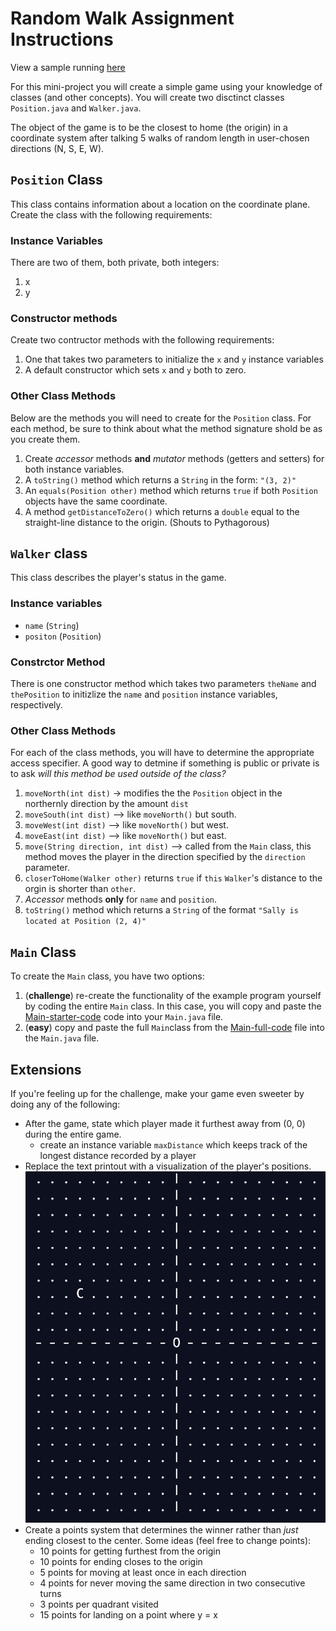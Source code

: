 # Random Walk Assignment Instructions

View a sample running [here](https://replit.com/@stefanfritz/Walkers-and-Positions-sample-execution-from-jar-files2#instructions.md) 

For this mini-project you will create a simple game using your knowledge of classes (and other concepts). You will create two disctinct classes `Position.java` and `Walker.java`.

The object of the game is to be the closest to home (the origin) in a coordinate system after talking 5 walks of random length in user-chosen directions (N, S, E, W).

## `Position` Class

This class contains information about a location on the coordinate plane. Create the class with the following requirements:

### Instance Variables

There are two of them, both private, both integers:

1. x
2. y

### Constructor methods

Create two contructor methods with the following requirements:

1. One that takes two parameters to initialize the `x` and `y` instance variables
2. A default constructor which sets `x` and `y` both to zero.

### Other Class Methods

Below are the methods you will need to create for the `Position` class. For each method, be sure to think about what the method signature shold be as you create them. 

1. Create *accessor* methods **and** *mutator* methods (getters and setters) for both instance variables.
2. A `toString()` method which returns a `String` in the form: `"(3, 2)"`
3. An `equals(Position other)` method which returns `true` if both `Position` objects have the same coordinate.
4. A method `getDistanceToZero()` which returns a `double` equal to the straight-line distance to the origin. (Shouts to Pythagorous)

## `Walker` class

This class describes the player's status in the game.

### Instance variables

- `name` (`String`)
- `positon` (`Position`)

### Constrctor Method

There is one constructor method which takes two parameters `theName` and `thePosition` to initizlize the `name` and `position` instance variables, respectively.

### Other Class Methods

For each of the class methods, you will have to determine the appropriate access specifier. A good way to detmine if something is public or private is to ask *will this method be used outside of the class?*

1. `moveNorth(int dist)` -> modifies the the `Position` object in the northernly direction by the amount `dist`
2. `moveSouth(int dist)` --> like `moveNorth()` but south.
3. `moveWest(int dist)` --> like `moveNorth()` but west.
4. `moveEast(int dist)` --> like `moveNorth()` but east.
5. `move(String direction, int dist)` --> called from the `Main` class, this method moves the player in the direction specified by the `direction` parameter.
6. `closerToHome(Walker other)` returns `true` if `this` `Walker`'s distance to the orgin is shorter than `other`.
7. *Accessor* methods **only** for `name` and `position`.
8. `toString()` method which returns a `String` of the format `"Sally is located at Position (2, 4)"`

## `Main` Class

To create the `Main` class, you have two options:

1. (**challenge**) re-create the functionality of the example program yourself by coding the entire `Main` class. In this case, you will copy and paste the [Main-starter-code](https://replit.com/@R2-APCSA-Fritz-23-24/Project-Walkers-and-Positions#Main-starter-code.md) code into your `Main.java` file.
2. (**easy**) copy and paste the full `Main`class from the [Main-full-code](https://replit.com/@R2-APCSA-Fritz-23-24/Project-Walkers-and-Positions#Main-full-code.md) file into the `Main.java` file.

## Extensions

If you're feeling up for the challenge, make your game even sweeter by doing any of the following:

- After the game, state which player made it furthest away from (0, 0) during the entire game.
    - create an instance variable `maxDistance` which keeps track of the longest distance recorded by a player
- Replace the text printout with a visualization of the player's positions. ![grid visual](assets/grid.png)
- Create a points system that determines the winner rather than *just* ending closest to the center. Some ideas (feel free to change points):
    - 10 points for getting furthest from the origin
    - 10 points for ending closes to the origin
    - 5 points for moving at least once in each direction
    - 4 points for never moving the same direction in two consecutive turns
    - 3 points per quadrant visited
    - 15 points for landing on a point where y = x
